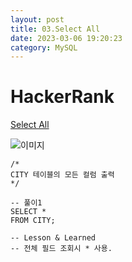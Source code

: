 ```yaml
---
layout: post
title: 03.Select All
date: 2023-03-06 19:20:23 
category: MySQL
---
```


# HackerRank 
[Select All](https://www.hackerrank.com/challenges/select-all-sql/problem?isFullScreen=true)    

![이미지](https://s3.amazonaws.com/hr-challenge-images/8137/1449729804-f21d187d0f-CITY.jpg)  

```MySQL
/*
CITY 테이블의 모든 컬럼 출력 
*/

-- 풀이1
SELECT *
FROM CITY;

-- Lesson & Learned 
-- 전체 필드 조회시 * 사용. 
```
